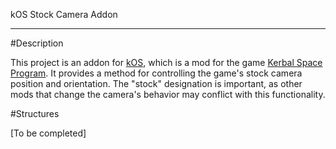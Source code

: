 kOS Stock Camera Addon
**********************

#Description

This project is an addon for [kOS](https://github.com/KSP-KOS/KOS), which is a
mod for the game [Kerbal Space Program](https://kerbalspaceprogram.com/).  It
provides a method for controlling the game's stock camera position and
orientation.  The "stock" designation is important, as other mods that change
the camera's behavior may conflict with this functionality.

#Structures

[To be completed]
